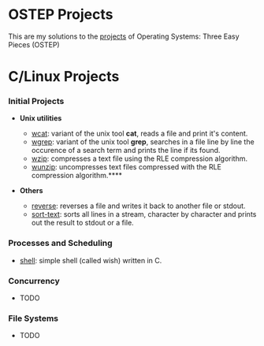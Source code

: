 # OSTEP Projects

This are my solutions to the [projects](https://github.com/remzi-arpacidusseau/ostep-projects) of Operating Systems: Three Easy Pieces (OSTEP)

# C/Linux Projects

### Initial Projects

- **Unix utilities**
  - [wcat](./initial-utilities/wcat): variant of the unix tool **cat**, reads a file and print it's content.
  - [wgrep](./initial-utilities/wgrep): variant of the unix tool **grep**, searches in a file line by line the occurence of a search term and prints the line if its found.
  - [wzip](./initial-utilities/wzip): compresses a text file using the RLE compression algorithm.
  - [wunzip](./initial-utilities/wunzip): uncompresses text files compressed with the RLE compression algorithm.****

- **Others**
  - [reverse](./initial-utilities/reverse): reverses a file and writes it back to another file or stdout.
  - [sort-text](./initial-utilities/sort-text): sorts all lines in a stream, character by character and prints out the result to stdout or a file.

### Processes and Scheduling

- [shell](./processes-and-scheduling/shell): simple shell (called wish) written in C.

### Concurrency

- TODO

### File Systems

- TODO

